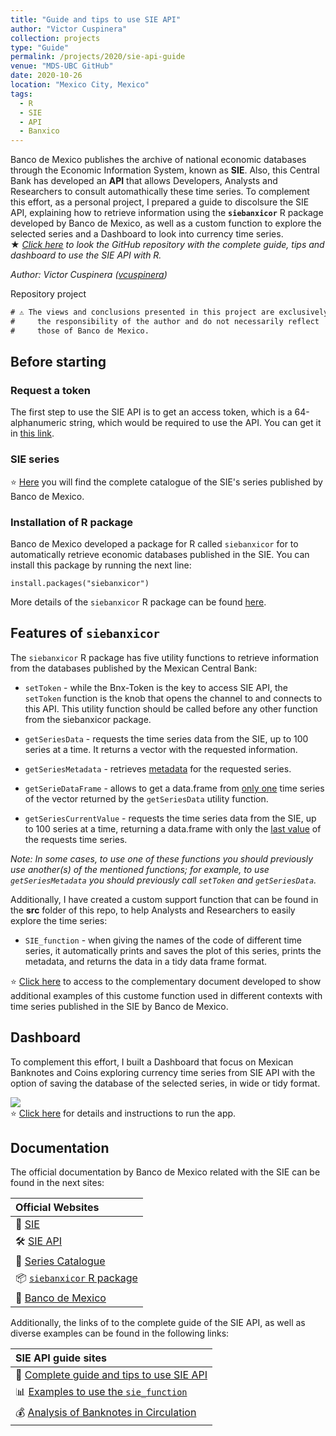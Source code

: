 ```yaml
---
title: "Guide and tips to use SIE API"
author: "Victor Cuspinera"
collection: projects
type: "Guide"
permalink: /projects/2020/sie-api-guide
venue: "MDS-UBC GitHub"
date: 2020-10-26
location: "Mexico City, Mexico"
tags:
  - R
  - SIE
  - API
  - Banxico
---
```


Banco de Mexico publishes the archive of national economic databases through the Economic Information System, known as **SIE**.  Also, this Central Bank has developed an **API** that allows Developers, Analysts and Researchers to consult automathically these time series.  To complement this effort, as a personal project, I prepared a guide to discolsure the SIE API, explaining how to retrieve information using the **`siebanxicor`** R package developed by Banco de Mexico, as well as a custom function to explore the selected series and a Dashboard to look into currency time series.  
$\bigstar$ *[Click here](https://github.com/vcuspinera/SIE_API_guide) to look the GitHub repository with the complete guide, tips and dashboard to use the SIE API with R.*  

*Author: Victor Cuspinera ([vcuspinera](https://github.com/vcuspinera))*  

Repository
project

```diff
# ⚠️ The views and conclusions presented in this project are exclusively #
#     the responsibility of the author and do not necessarily reflect    #
#     those of Banco de Mexico.                                          #
```

## Before starting

### Request a token
The first step to use the SIE API is to get an access token, which is a 64-alphanumeric string, which would be required to use the API. You can get it in [this link](https://www.banxico.org.mx/SieAPIRest/service/v1/token).  

### SIE series

⭐️ [Here](https://www.banxico.org.mx/SieAPIRest/service/v1/doc/catalogoSeries) you will find the complete catalogue of the SIE's series published by Banco de Mexico.

### Installation of R package
Banco de Mexico developed a package for R called `siebanxicor` for to automatically retrieve economic databases published in the SIE. You can install this package by running the next line:

```{r}
install.packages("siebanxicor")
```

More details of the `siebanxicor` R package can be found [here](https://cran.r-project.org/web/packages/siebanxicor/siebanxicor.pdf).

## Features of `siebanxicor`

The `siebanxicor` R package has five utility functions to retrieve information from the databases published by the Mexican Central Bank: 

- `setToken` - while the Bnx-Token is the key to access SIE API, the `setToken` function is the knob that opens the channel to and connects to this API. This utility function should be called before any other function from the siebanxicor package.  

- `getSeriesData` - requests the time series data from the SIE, up to 100 series at a time. It returns a vector with the requested information.  

- `getSeriesMetadata` - retrieves [metadata](https://en.wikipedia.org/wiki/Metadata) for the requested series.  

- `getSerieDataFrame` - allows to get a data.frame from <u>only one</u> time series of the vector returned by the `getSeriesData` utility function.  

- `getSeriesCurrentValue` - requests the time series data from the SIE, up to 100 series at a time, returning a data.frame with only the <u>last value</u> of the requests time series.  

_Note: In some cases, to use one of these functions you should previously use another(s) of the mentioned functions; for example, to use `getSeriesMetadata` you should previously call `setToken` and `getSeriesData`._  

Additionally, I have created a custom support function that can be found in the __src__ folder of this repo, to help Analysts and Researchers to easily explore the time series:  

- `SIE_function` - when giving the names of the code of different time series, it automatically prints and saves the plot of this series, prints the metadata, and returns the data in a tidy data frame format.

⭐️ [Click here](https://github.com/vcuspinera/SIE_API_guide/blob/main/src/SIE_function_examples.pdf) to access to the complementary document developed to show additional examples of this custome function used in different contexts with time series published in the SIE by Banco de Mexico.

## Dashboard
To complement this effort, I built a Dashboard that focus on Mexican Banknotes and Coins exploring currency time series from SIE API with the option of saving the database of the selected series, in wide or tidy format.  

[![](https://raw.githubusercontent.com/vcuspinera/SIE_API_guide/main/img/sie_app%20-%20sketch.png)](https://github.com/vcuspinera/SIE_API_guide/tree/main/sie_app)  
⭐️ [Click here](https://github.com/vcuspinera/SIE_API_guide/tree/main/sie_app) for details and instructions to run the app.

## Documentation
The official documentation by Banco de Mexico related with the SIE can be found in the next sites:

| Official Websites|
|:----------|
|📁 [SIE](https://www.banxico.org.mx/SieInternet/defaultEnglish.do) |
|🛠 [SIE API](https://www.banxico.org.mx/SieAPIRest/service/v1/?locale=en)|
|🔎 [Series Catalogue](https://www.banxico.org.mx/SieAPIRest/service/v1/doc/catalogoSeries)|
|📦 [`siebanxicor` R package](https://cran.r-project.org/web/packages/siebanxicor/siebanxicor.pdf)|
|📌 [Banco de Mexico](https://www.banxico.org.mx/indexen.html)|

Additionally, the links of to the complete guide of the SIE API, as well as diverse examples can be found in the following links:

| SIE API guide sites|
|:----------|
|📖 [Complete guide and tips to use SIE API](https://github.com/vcuspinera/SIE_API_guide) |
|📊 [Examples to use the `sie_function`](https://github.com/vcuspinera/SIE_API_guide/blob/main/src/SIE_function_examples.pdf)|
|💰 [Analysis of Banknotes in Circulation](https://github.com/vcuspinera/SIE_API_guide/blob/main/src/SIE_banknotes_in_circulation.pdf)|
